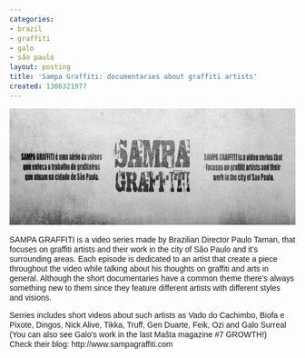 ```yaml
---
categories:
- brazil
- graffiti
- galo
- são paulo
layout: posting
title: 'Sampa Graffiti: documentaries about graffiti artists'
created: 1306321977
---
```

<p><img alt="" src="/assets/files/u5/sampagraffiti.jpg" style="width: 800px; height: 205px;"></p><p><span style="font-family:tahoma,geneva,sans-serif;">SAMPA GRAFFITI is a video series made by Brazilian Director Paulo Taman, that focuses on graffiti artists and their work in the city of São Paulo and it's surrounding areas. Each episode is dedicated to an artist that create a piece throughout the video while talking about his thoughts on graffiti and arts in general. Although the short documentaries have a common theme there's always something new to them since they feature different artists with different styles and visions.</span></p><p><span style="font-family:tahoma,geneva,sans-serif;">Serries includes short videos about such artists as Vado do Cachimbo, Biofa e Pixote, Dingos, Nick Alive, Tikka, Truff, Gen Duarte, Feik, Ozi and Galo Surreal (You can also see Galo's work in the last Mašta magazine #7 GROWTH!)<br>Check their blog: http://www.sampagraffiti.com</span></p><p>&nbsp;</p>
